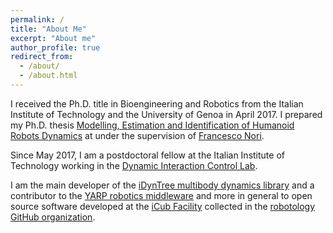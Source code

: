 ```yaml
---
permalink: /
title: "About Me"
excerpt: "About me"
author_profile: true
redirect_from: 
  - /about/
  - /about.html
---
```



I received the Ph.D. title in Bioengineering and Robotics from the Italian Institute of Technology and the University of Genoa in April 2017. I prepared my Ph.D. thesis [Modelling, Estimation and Identification of Humanoid Robots Dynamics](preprints/traversaro-phd-thesis.pdf) at under the supervision of [Francesco Nori](http://iron76.github.io/).

Since May 2017, I am a postdoctoral fellow at the Italian Institute of Technology working in the [Dynamic Interaction Control Lab](https://www.iit.it/research/lines/dynamic-interaction-control).

I am the main developer of the [iDynTree multibody dynamics library](https://github.com/robotology/idyntree)  and a contributor to the [YARP robotics middleware](https://github.com/robotology/yarp) and more in
general to open source software developed at the [iCub Facility](https://www.iit.it/research/lines/icub) collected in the [robotology GitHub organization](https://github.com/robotology/).
